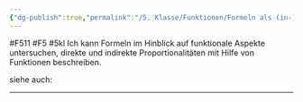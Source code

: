 ```yaml
---
{"dg-publish":true,"permalink":"/5. Klasse/Funktionen/Formeln als (in-)direkte und indirekte Proportionalitäten/"}
---
```


#F511 #F5 #5kl
Ich kann Formeln im Hinblick auf funktionale Aspekte untersuchen, direkte und indirekte Proportionalitäten mit Hilfe von Funktionen beschreiben.

siehe auch:
___
